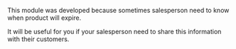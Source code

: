 This module was developed because sometimes salesperson need to know when product will expire.

It will be useful for you if your salesperson need to share this information with their customers.

